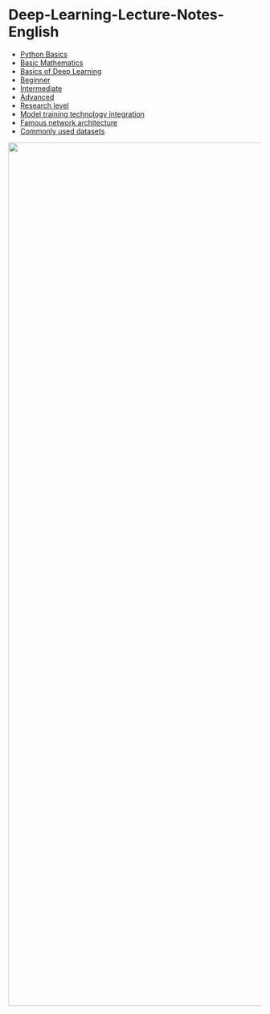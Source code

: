# Deep-Learning-Lecture-Notes-English
- [Python Basics](https://github.com/pengsihua2023/Deep-Learning-Lecture-Notes-English/tree/main/01.%20Python%20Basics)
- [Basic Mathematics](https://github.com/pengsihua2023/Deep-Learning-Lecture-Notes-English/tree/main/02.%20Basic%20Mathematics)
- [Basics of Deep Learning](https://github.com/pengsihua2023/Deep-Learning-Lecture-Notes-English/tree/main/03.%20Basics%20of%20Deep%20Learning)
- [Beginner](https://github.com/pengsihua2023/Deep-Learning-Lecture-Notes-English/tree/main/04.%20Beginner)    
- [Intermediate](https://github.com/pengsihua2023/Deep-Learning-Lecture-Notes-English/tree/main/05.%20Intermediate)     
- [Advanced](https://github.com/pengsihua2023/Deep-Learning-Lecture-Notes-English/tree/main/06.%20Advanced)    
- [Research level](https://github.com/pengsihua2023/Deep-Learning-Lecture-Notes-English/tree/main/07.%20Research%20Level)
- [Model training technology integration](https://github.com/pengsihua2023/Deep-Learning-Lecture-Notes-English/tree/main/08.%20Model%20training%20technology%20integration)
- [Famous network architecture](https://github.com/pengsihua2023/Deep-Learning-Lecture-Notes-English/tree/main/09.%20Famous%20Network%20Architecture)
- [Commonly used datasets](https://github.com/pengsihua2023/Deep-Learning-Lecture-Notes-English/tree/main/10.%20Commonly%20used%20datasets)
<div align="center">
<img width="3435" height="1717" alt="image" src="https://github.com/user-attachments/assets/b55e4c9a-d57b-4e01-b577-182539d41bd1" />
</div>

